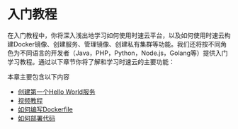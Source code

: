 # 入门教程
在入门教程中，你将深入浅出地学习如何使用时速云平台，以及如何使用时速云构建Docker镜像、创建服务、管理镜像、创建私有集群等功能。我们还将按不同角色为不同语言的开发者（Java，PHP，Python，Node.js，Golang等）提供入门学习教程。通过以下章节你将了解和学习时速云的主要功能：

本章主要包含以下内容
   * [创建第一个Hello World服务](helloworld.md)
   * [视频教程](video.md)
   * [如何编写Dockerfile](dockerfile.md)
   * [如何部署代码](deploycode.md)


